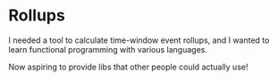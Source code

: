 # Rollups

I needed a tool to calculate time-window event rollups, and I wanted to learn functional programming with various languages.

Now aspiring to provide libs that other people could actually use!
